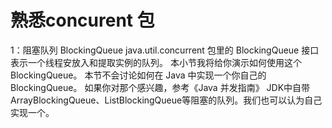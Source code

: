 # 熟悉concurent 包


1：阻塞队列 BlockingQueue
  java.util.concurrent 包里的 BlockingQueue 接口表示一个线程安放入和提取实例的队列。
  本小节我将给你演示如何使用这个 BlockingQueue。
  本节不会讨论如何在 Java 中实现一个你自己的 BlockingQueue。
  如果你对那个感兴趣，参考《Java 并发指南》
  JDK中自带ArrayBlockingQueue、ListBlockingQueue等阻塞的队列。我们也可以认为自己实现一个。